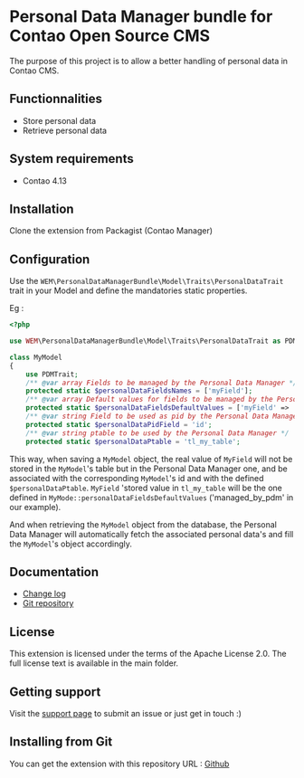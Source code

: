 Personal Data Manager bundle for Contao Open Source CMS
======================

The purpose of this project is to allow a better handling of personal data in Contao CMS.

Functionnalities
-------------------
 
 * Store personal data
 * Retrieve personal data

System requirements
-------------------

 * Contao 4.13

Installation
------------

Clone the extension from Packagist (Contao Manager)


Configuration
-------------

Use the `WEM\PersonalDataManagerBundle\Model\Traits\PersonalDataTrait` trait in your Model and define the mandatories static properties.

Eg :

```php
<?php 

use WEM\PersonalDataManagerBundle\Model\Traits\PersonalDataTrait as PDMTrait;

class MyModel
{
    use PDMTrait;
    /** @var array Fields to be managed by the Personal Data Manager */
    protected static $personalDataFieldsNames = ['myField'];
    /** @var array Default values for fields to be managed by the Personal Data Manager */
    protected static $personalDataFieldsDefaultValues = ['myField' => 'managed_by_pdm'];
    /** @var string Field to be used as pid by the Personal Data Manager */
    protected static $personalDataPidField = 'id';
    /** @var string ptable to be used by the Personal Data Manager */
    protected static $personalDataPtable = 'tl_my_table';

```

This way, when saving a `MyModel` object, the real value of `MyField` will not be stored in the `MyModel`'s table but in the Personal Data Manager one, and be associated with the corresponding `MyModel`'s id and with the defined `$personalDataPtable`. `MyField` 'stored value in `tl_my_table` will be the one defined in `MyMode::personalDataFieldsDefaultValues` ('managed_by_pdm' in our example).

And when retrieving the `MyModel` object from the database, the Personal Data Manager will automatically fetch the associated personal data's and fill the `MyModel`'s object accordingly.

Documentation
-------------

 * [Change log][1]
 * [Git repository][2]

License
-------

This extension is licensed under the terms of the Apache License 2.0. The full license text is
available in the main folder.


Getting support
---------------

Visit the [support page][3] to submit an issue or just get in touch :)


Installing from Git
-------------------

You can get the extension with this repository URL : [Github][2]

[1]: CHANGELOG.md
[2]: https://github.com/webexmachina/personal-data-manager
[3]: https://www.webexmachina.fr/